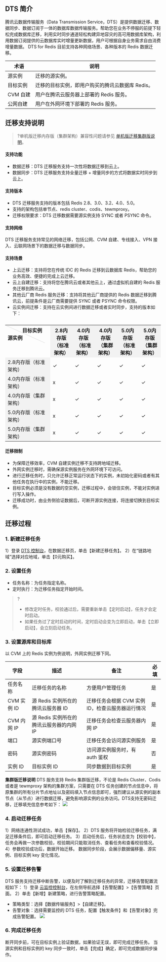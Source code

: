 ## DTS 简介
腾讯云数据传输服务（Data Transmission Service，DTS）是提供数据迁移、数据同步、数据订阅于一体的数据库数据传输服务。帮助您在业务不停服的前提下轻松完成数据库迁移，利用实时同步通道轻松构建异地容灾的高可用数据库架构，利用数据订阅提供的云数据库实时增量更新数据，用户可根据自身业务需求自由消费增量数据。 DTS for Redis 目前支持各种网络场景、各种版本的 Redis 数据迁移。

| 术语 | 说明 | 
|---------|---------|
| 源实例 | 迁移的源实例。 | 
| 目标实例 | 迁移的目标实例，即用户购买的腾讯云数据库 Redis。 | 
| CVM 自建 | 用户在腾讯云服务器上部署的 Redis 服务。 | 
| 公网自建 | 用户在外网环境下部署的 Redis 服务。 | 

## 迁移支持说明
>?单机版迁移内存版（集群架构）兼容性问题请参见 [单机版迁移集群版说明](https://cloud.tencent.com/document/product/239/43697)。

#### 支持功能
- 数据迁移：DTS 迁移服务支持一次性将数据迁移到云上。
- 数据同步：DTS 迁移服务支持全量迁移 + 增量同步的方式将数据实时同步到云上。

#### 支持版本
- DTS 迁移服务支持的版本包括 Redis 2.8、3.0、3.2、4.0、5.0。
- 支持的架构包括单节点、redis cluster、codis、tewmproxy。
- 迁移权限要求：DTS 迁移数据需要源实例支持 SYNC 或者 PSYNC 命令。

#### 支持网络
DTS 迁移服务支持常见的网络迁移，包括公网、CVM 自建、专线接入、VPN 接入、云联网场景下的数据迁移与数据同步。

#### 支持场景
- 上云迁移：支持将您在传统 IDC 的 Redis 迁移到云数据库 Redis，帮助您的业务高效、便捷的完成上云迁移。
- 云上自建迁移：支持将您在腾讯云或者其他云上，通过虚拟机自建的 Redis 服务迁移到腾讯云。
- 其他云厂商 Redis 服务迁移：支持将其他云厂商提供的 Redis 数据迁移到腾讯云，前提条件是云厂商需要提供 SYNC 或者 PSYNC 命令权限。
- 云实例间迁移：支持在云实例间进行数据迁移或者实时同步，支持的版本如下：   
<table>
    <caption></caption>
    <tr>
<th style ="width:130px;position:relative;text-align:left;padding:5px px;font-weight:00;" valign="top" ><div style="position:absolute;width:1px;height:140px;top:0;left:0;background-color: #d9d9d9;display:block;transform:rotate(-66deg);transform-origin:top;valign=top;"></div>&nbsp;&nbsp;&nbsp;&nbsp;&nbsp;&nbsp;&nbsp;&nbsp;&nbsp;&nbsp;&nbsp;目标实例<br>源实例</th>
    </div>
    </th>
    <th style="background-color:#f2f2f2;">2.8内存版（标准架构）</th>
    <th style="background-color:#f2f2f2;">4.0内存版（标准架构）</th>
    <th style="background-color:#f2f2f2;">4.0内存版（集群架构）</th>
		<th style="background-color:#f2f2f2;">5.0内存版（标准架构）</th>
    <th style="background-color:#f2f2f2;">5.0内存版（集群架构）</th>
    </tr>
    <tr>
    <td style="background-color:#f2f2f2;">2.8内存版（标准架构）</td>
    <td>✓</td>
    <td>✓</td>
    <td>✓</td>
		<td>✓</td>
    <td>✓</td>
    </tr>
    <tr>
    <td style="background-color:#f2f2f2;">4.0内存版（标准架构）</td>
    <td>x</td>
    <td>✓</td>
    <td>✓</td>
		<td>✓</td>
    <td>✓</td>
    </tr>
    <tr>
    <td style="background-color:#f2f2f2;">4.0内存版（集群架构）</td>
    <td>x</td>
    <td>✓</td>
    <td>✓</td>
		<td>✓</td>
    <td>✓</td>
    </tr>
	<tr>
    <td style="background-color:#f2f2f2;">5.0内存版（标准架构）</td>
    <td>x</td>
    <td>✓</td>
    <td>✓</td>
	 <td>✓</td>
    <td>✓</td>
    </tr>
    <tr>
    <td style="background-color:#f2f2f2;">5.0内存版（集群架构）</td>
    <td>x</td>
    <td>✓</td>
    <td>✓</td>
		<td>✓</td>
    <td>✓</td>
    </tr>
    </table>
		
#### 迁移限制
- 为保障迁移效率，CVM 自建实例迁移不支持跨地域迁移。
- 外网实例迁移时，需确保源实例服务在外网环境下可访问。
- 进行迁移任务时，只允许迁移正常运行状态下的实例，未初始化密码或者有其他任务在执行中的实例，不能迁移。
- 目标实例必须是没有数据的空实例，迁移过程中，会锁住实例，不能对实例进行写入操作。
- 迁移成功时，由业务侧验证数据后，可断开源实例连接，将连接切换到目标实例。

## 迁移过程
### 1. 新建迁移任务
1）登录 [DTS 控制台](https://console.cloud.tencent.com/dts )，在数据迁移页，单击【新建迁移任务】。
2）在“链路地域”选择对应地域，单击【0元购买】。

### 2. 设置任务
- 任务名称：为任务指定名称。
- 定时执行：为迁移任务指定开始时间。
>?
> - 修改定时任务，校验通过后，需要重新单击【定时启动】，任务才会定时启动。
> - 如果任务过了定时启动的时间，定时启动会变为立即启动，单击【立即启动】，会立刻启动任务。

### 3. 设置源库和目标库
以 CVM 上的 Redis 实例为例说明，外网实例迁移下同。

| 字段 | 描述 | 备注 | 必填 |
|---------|---------|---------|---------|
| 任务名称 | 迁移任务的名称 |方便用户管理任务 | 是 |
| CVM 实例 ID |源 Redis 实例所在的腾讯云服务器 ID |迁移任务会根据 CVM 实例 ID，检查云服务器运行情况 | 是 |
| CVM 内网 IP |源 Redis 实例所在的腾讯云服务器的内网 IP |迁移任务会检查云服务器内网 IP | 是 |
| 端口 | 源实例端口号 |迁移任务会访问源实例服务 | 是 |
| 密码 | 源实例密码 |访问源实例服务时，有 auth 鉴权 | 否 |
| 实例 ID | 目标实例 ID |同步数据到目标实例 | 是 |

**集群版迁移说明**
DTS 服务支持 Redis 集群版迁移，不论是 Redis Cluster、Codis 或者是 tewmproxy 架构的集群方案，只需要在 DTS 任务创建的节点信息中，将原集群的所有分片节点地址以及密码填入节点信息即可，强烈建议从源实例的副本节点（从节点）进行数据迁移，避免影响源实例的业务访问。DTS支持无密码迁移，迁移填充信息参考如下：
![](https://main.qcloudimg.com/raw/08cd54d22beabddfec6e4e3ef72d1cca.png)

### 4. 启动迁移任务
1）网络连通性测试成功，单击【保存】。
2）DTS 服务将开始检验迁移任务，满足迁移条件后，即可启动迁移任务。
3）启动任务后，任务状态变为【校验中】，任务会再做一次参数校验，校验期间只能取消任务、查看任务和查看校验情况。
4）参数校验成功后，数据开始迁移。
数据同步阶段，会展示数据偏移量、源实例、目标实例 key 变化情况。

### 5. 设置迁移告警
DTS 服务支持迁移中断告警，以便及时了解到迁移任务的异常，迁移告警配置流程如下：
1）登录 [云监控控制台](https://console.cloud.tencent.com/monitor/policylist)，在左侧导航选择【告警配置】>【告警策略】页面。
2）单击【新增】新建策略，进行告警策略配置。
 - 策略类型：选择【数据传输服务】>【自建迁移】。
 - 告警对象：选择需要监控的 DTS 任务，配置【触发条件】和【告警对象】完成告警配置。
![](https://main.qcloudimg.com/raw/c9e662fab13d50a4ccf1cab91691ccd8.png)

### 6. 完成迁移任务 
断开同步前，可在目标实例上验证数据，如果验证无误，即可完成迁移任务。
当源实例和目标实例的 key 同步一致时，单击【完成】确定，即可完成数据同步操作。

